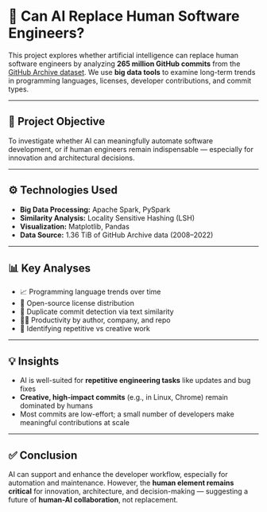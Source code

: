 # 🤖 Can AI Replace Human Software Engineers?

This project explores whether artificial intelligence can replace human software engineers by analyzing **265 million GitHub commits** from the [GitHub Archive dataset](https://www.gharchive.org/). We use **big data tools** to examine long-term trends in programming languages, licenses, developer contributions, and commit types.

---

## 🧠 Project Objective

To investigate whether AI can meaningfully automate software development, or if human engineers remain indispensable — especially for innovation and architectural decisions.

---

## ⚙️ Technologies Used

- **Big Data Processing:** Apache Spark, PySpark  
- **Similarity Analysis:** Locality Sensitive Hashing (LSH)  
- **Visualization:** Matplotlib, Pandas  
- **Data Source:** 1.36 TiB of GitHub Archive data (2008–2022)

---

## 📊 Key Analyses

- 📈 Programming language trends over time  
- 🔐 Open-source license distribution  
- 📄 Duplicate commit detection via text similarity  
- 🧑‍💻 Productivity by author, company, and repo  
- 🧠 Identifying repetitive vs creative work

---

## 💡 Insights

- AI is well-suited for **repetitive engineering tasks** like updates and bug fixes  
- **Creative, high-impact commits** (e.g., in Linux, Chrome) remain dominated by humans  
- Most commits are low-effort; a small number of developers make meaningful contributions at scale

---

## ✅ Conclusion

AI can support and enhance the developer workflow, especially for automation and maintenance. However, the **human element remains critical** for innovation, architecture, and decision-making — suggesting a future of **human-AI collaboration**, not replacement.
